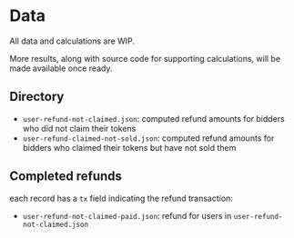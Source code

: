 # Data

All data and calculations are WIP. 

More results, along with source code for supporting calculations, will be made available once ready.

## Directory

  - `user-refund-not-claimed.json`: computed refund amounts for bidders who did not claim their tokens
  - `user-refund-claimed-not-sold.json`: computed refund amounts for bidders who claimed their tokens but have not sold them

## Completed refunds

each record has a `tx` field indicating the refund transaction:

  - `user-refund-not-claimed-paid.json`: refund for users in `user-refund-not-claimed.json`

